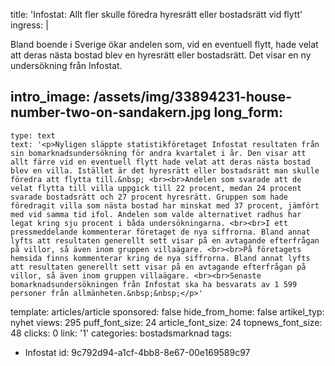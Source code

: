 title: 'Infostat: Allt fler skulle föredra hyresrätt eller bostadsrätt vid flytt'
ingress: |
  <p>Bland boende i Sverige ökar andelen som, vid en eventuell flytt, hade velat att deras nästa bostad blev en hyresrätt eller bostadsrätt. Det visar en ny undersökning från Infostat.
  </p>
  
intro_image: /assets/img/33894231-house-number-two-on-sandakern.jpg
long_form:
  -
    type: text
    text: '<p>Nyligen släppte statistikföretaget Infostat resultaten från sin bomarknadsundersökning för andra kvartalet i år. Den visar att allt färre vid en eventuell flytt hade velat att deras nästa bostad blev en villa. Istället är det hyresrätt eller bostadsrätt man skulle föredra att flytta till.&nbsp; <br><br>Andelen som svarade att de velat flytta till villa uppgick till 22 procent, medan 24 procent svarade bostadsrätt och 27 procent hyresrätt. Gruppen som hade föredragit villa som nästa bostad har minskat med 37 procent, jämfört med vid samma tid ifol. Andelen som valde alternativet radhus har legat kring sju procent i båda undersökningarna. <br><br>I ett pressmeddelande kommenterar företaget de nya siffrorna. Bland annat lyfts att resultaten generellt sett visar på en avtagande efterfrågan på villor, så även inom gruppen villaägare. <br><br>På företagets hemsida finns kommenterar kring de nya siffrorna. Bland annat lyfts att resultaten generellt sett visar på en avtagande efterfrågan på villor, så även inom gruppen villaägare. <br><br>Senaste bomarknadsundersökningen från Infostat ska ha besvarats av 1 599 personer från allmänheten.&nbsp;&nbsp;</p>'
template: articles/article
sponsored: false
hide_from_home: false
artikel_typ: nyhet
views: 295
puff_font_size: 24
article_font_size: 24
topnews_font_size: 48
clicks: 0
link: '1'
categories: bostadsmarknad
tags:
  - Infostat
id: 9c792d94-a1cf-4bb8-8e67-00e169589c97
